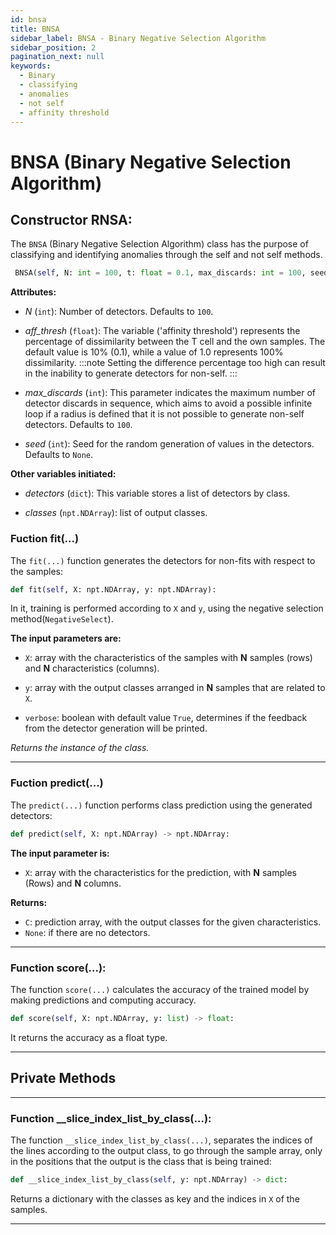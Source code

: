 ```yaml
---
id: bnsa
title: BNSA
sidebar_label: BNSA - Binary Negative Selection Algorithm
sidebar_position: 2
pagination_next: null
keywords:
  - Binary
  - classifying
  - anomalies
  - not self
  - affinity threshold
---
```


# BNSA (Binary Negative Selection Algorithm)

## Constructor RNSA:

The ``BNSA`` (Binary Negative Selection Algorithm) class has the purpose of classifying and identifying anomalies through the self and not self methods.

``` python
 BNSA(self, N: int = 100, t: float = 0.1, max_discards: int = 100, seed: int = None):
```

**Attributes:**

* *N* (``int``): Number of detectors. Defaults to ``100``.
* *aff_thresh* (``float``): The variable ('affinity threshold') represents the percentage of dissimilarity between the T cell and the own samples. The default value is 10% (0.1), while a value of 1.0 represents 100% dissimilarity.
:::note
Setting the difference percentage too high can result in the inability to generate detectors for non-self.
:::

* *max_discards* (``int``): This parameter indicates the maximum number of detector discards in sequence, which aims to avoid a
possible infinite loop if a radius is defined that it is not possible to generate non-self detectors. Defaults to ``100``.
* *seed* (``int``): Seed for the random generation of values in the detectors. Defaults to ``None``.


**Other variables initiated:**

* *detectors* (``dict``): This variable stores a list of detectors by class.

* *classes* (``npt.NDArray``): list of output classes.



### Fuction fit(...)

The ``fit(...)`` function generates the detectors for non-fits with respect to the samples:

```python
def fit(self, X: npt.NDArray, y: npt.NDArray):
```

In it, training is performed according to ``X`` and ``y``, using the negative selection method(``NegativeSelect``).

**The input parameters are:** 
* ``X``: array with the characteristics of the samples with **N** samples (rows) and **N** characteristics (columns). 

* ``y``: array with the output classes arranged in **N** samples that are related to ``X``.

* ``verbose``: boolean with default value ``True``, determines if the feedback from the detector generation will be printed.

*Returns the instance of the class.*

---

### Fuction predict(...)

The ``predict(...)`` function performs class prediction using the generated detectors:

```python
def predict(self, X: npt.NDArray) -> npt.NDArray:
```

**The input parameter is:** 
* ``X``: array with the characteristics for the prediction, with **N** samples (Rows) and **N** columns.

**Returns:** 
* ``C``: prediction array, with the output classes for the given characteristics.
* ``None``: if there are no detectors.

---

### Function score(...):

The function ``score(...)`` calculates the accuracy of the trained model by making predictions and computing accuracy.

```python
def score(self, X: npt.NDArray, y: list) -> float:
```

It returns the accuracy as a float type.

---

## Private Methods

---

### Function __slice_index_list_by_class(...):

The function ``__slice_index_list_by_class(...)``, separates the indices of the lines according to the output class, to go through the sample array, only in the positions that the output is the class that is being trained:

```python
def __slice_index_list_by_class(self, y: npt.NDArray) -> dict:
```

Returns a dictionary with the classes as key and the indices in ``X`` of the samples.

---